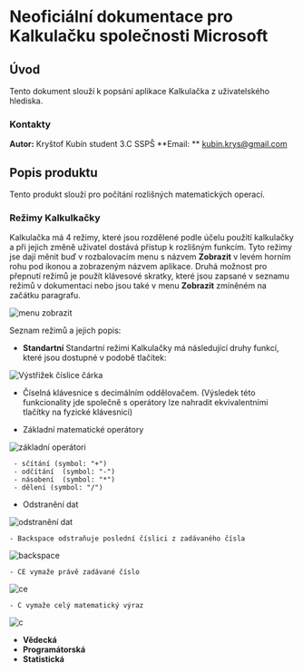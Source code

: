 # Neoficiální dokumentace pro Kalkulačku společnosti Microsoft

## Úvod
Tento dokument slouží k popsání aplikace Kalkulačka z uživatelského hlediska.

### Kontakty
**Autor:** Kryštof Kubín student 3.C SSPŠ
**Email: ** kubin.krys@gmail.com

## Popis produktu
Tento produkt slouží pro počítání rozlišných matematických operací.


### Režimy Kalkulkačky
Kalkulačka má 4 režimy, které jsou rozdělené podle účelu použití kalkulačky a při jejich změně uživatel dostává přístup k rozlišným funkcím.
Tyto režimy jse dají měnit buď v rozbalovacím menu s názvem **Zobrazit** v levém horním rohu pod ikonou a zobrazeným názvem aplikace. Druhá možnost pro přepnutí režimů je použít klávesové skratky, které jsou zapsané v seznamu režimů v dokumentaci nebo jsou také v menu **Zobrazit** zmíněném na začátku paragrafu.

![menu zobrazit](https://github.com/Krbin/test/assets/115635885/3dfafa35-f7f2-4877-95ef-b21a4c7428c3)

Seznam režimů a jejich popis:
 - **Standartní**
   Standartní režimi Kalkulačky má následující druhy funkcí, které jsou dostupné v podobě tlačítek:

![Výstřižek číslice čárka](https://github.com/Krbin/test/assets/115635885/90063aed-4155-4568-9a28-ad9ddf04ca21)

   - Číselná klávesnice s decimálním oddělovačem. (Výsledek této funkcionality jde společně s operátory lze nahradit ekvivalentními tlačítky na fyzické klávesnici)
   


   - Základní matematické operátory

![základní operátori](https://github.com/Krbin/test/assets/115635885/7437f520-669b-4e69-b8b1-a379a28bf4b0)

     - sčítání (symbol: "+")
     - odčítání  (symbol: "-")
     - násobení  (symbol: "*")
     - dělení (symbol: "/")



   - Odstranění dat

![odstranění dat](https://github.com/Krbin/test/assets/115635885/75c3ae3f-7daa-4fd5-9fd4-34b87fe0d050)


    - Backspace odstraňuje poslední číslici z zadávaného čísla
![backspace](https://github.com/Krbin/test/assets/115635885/98859a32-4847-42cb-9915-0d2b258dc913)

    - CE vymaže právě zadávané číslo
![ce](https://github.com/Krbin/test/assets/115635885/a8147d84-6554-4603-9506-f3ec6591d2da)


    - C vymaže celý matematický výraz
![c](https://github.com/Krbin/test/assets/115635885/d7e3532b-2a6e-4bc8-8bfa-bf0c4c54568f)

 - **Vědecká**
 - **Programátorská**
 - **Statistická**


